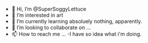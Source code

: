 - 👋 Hi, I’m @SuperSoggyLettuce
- 👀 I’m interested in art
- 🌱 I’m currently learning absoluely nothing, apparently.
- 💞️ I’m looking to collaborate on ...
- 📫 How to reach me ...
-I have so idea what i'm doing.
<!---

